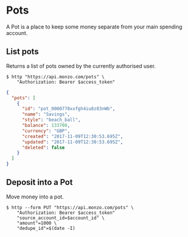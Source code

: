 # Pots

A Pot is a place to keep some money separate from your main spending account.

## List pots

Returns a list of pots owned by the currently authorised user.

```shell
$ http "https://api.monzo.com/pots" \
    "Authorization: Bearer $access_token"
```

```json
{
  "pots": [
    {
      "id": "pot_0000778xxfgh4iu8z83nWb",
      "name": "Savings",
      "style": "beach_ball",
      "balance": 133700,
      "currency": "GBP",
      "created": "2017-11-09T12:30:53.695Z",
      "updated": "2017-11-09T12:30:53.695Z",
      "deleted": false
    }
  ]
}
```
## Deposit into a Pot

Move money into a pot.

```shell
$ http --form PUT "https://api.monzo.com/pots" \
    "Authorization: Bearer $access_token"
    "source_account_id=$account_id" \
    "amount"=1000 \
    "dedupe_id"=$(date -I)
```
